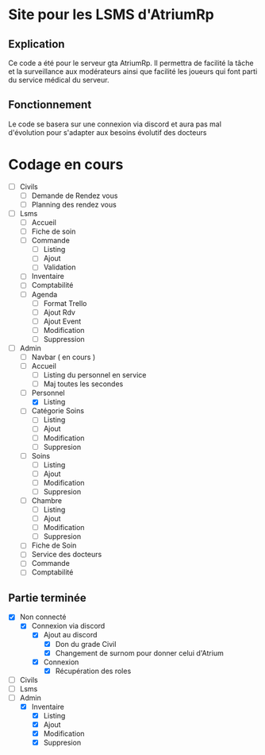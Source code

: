 # Site pour les LSMS d'AtriumRp

## Explication
Ce code a été pour le serveur gta AtriumRp. Il permettra de facilité la tâche et la surveillance aux modérateurs ainsi que facilité les joueurs qui font parti du service médical du serveur.

## Fonctionnement
Le code se basera sur une connexion via discord et aura pas mal d'évolution pour s'adapter aux besoins évolutif des docteurs

# Codage en cours
- [ ] Civils
    - [ ] Demande de Rendez vous
    - [ ] Planning des rendez vous
- [ ] Lsms
    - [ ] Accueil
    - [ ] Fiche de soin 
    - [ ] Commande
        - [ ] Listing
        - [ ] Ajout
        - [ ] Validation
    - [ ] Inventaire
    - [ ] Comptabilité
    - [ ] Agenda 
        - [ ] Format Trello
        - [ ] Ajout Rdv
        - [ ] Ajout Event
        - [ ] Modification
        - [ ] Suppression
- [ ] Admin
    - [ ] Navbar ( en cours )
    - [ ] Accueil
        - [ ] Listing du personnel en service
        - [ ] Maj toutes les secondes
    - [ ] Personnel
        - [x] Listing
    - [ ] Catégorie Soins
        - [ ] Listing
        - [ ] Ajout
        - [ ] Modification
        - [ ] Suppresion
    - [ ] Soins
        - [ ] Listing
        - [ ] Ajout
        - [ ] Modification
        - [ ] Suppresion
    - [ ] Chambre
        - [ ] Listing
        - [ ] Ajout
        - [ ] Modification
        - [ ] Suppresion
    - [ ] Fiche de Soin
    - [ ] Service des docteurs
    - [ ] Commande
    - [ ] Comptabilité
 
## Partie terminée
- [x] Non connecté
    - [x] Connexion via discord
        - [x] Ajout au discord
            - [x] Don du grade Civil
            - [x] Changement de surnom pour donner celui d'Atrium
        - [x] Connexion
            - [x] Récupération des roles
- [ ] Civils
- [ ] Lsms
- [ ] Admin
    - [X] Inventaire
        - [x] Listing
        - [x] Ajout
        - [x] Modification
        - [x] Suppresion
